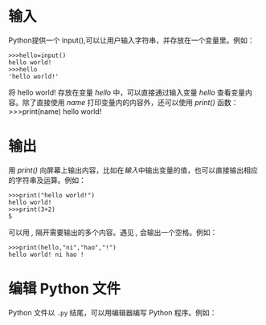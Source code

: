 # 输入
Python提供一个 input(),可以让用户输入字符串，并存放在一个变量里。例如：

    >>>hello=input()
    hello world!
    >>>hello
    'hello world!'

将 hello world! 存放在变量 *hello* 中，可以直接通过输入变量 *hello* 查看变量内容。除了直接使用 *name* 打印变量内的内容外，还可以使用 *print()* 函数：
        >>>print(name)
        hello world!

# 输出
用 *print()* 向屏幕上输出内容，比如在*输入*中输出变量的值，也可以直接输出相应的字符串及运算。例如：

    >>>print("hello world!")
    hello world!
    >>>print(3+2)
    5

可以用 *,* 隔开需要输出的多个内容。遇见 *,* 会输出一个空格。例如：

    >>>print(hello,"ni","hao","!")
    hello world! ni hao !

# 编辑 Python 文件
Python 文件以 `.py` 结尾，可以用编辑器编写 Python 程序。例如：

